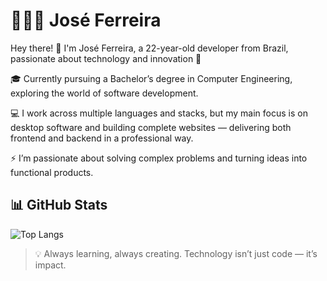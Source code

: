 # 🧑🏻‍💻 José Ferreira

Hey there! 👋
I'm José Ferreira, a 22-year-old developer from Brazil, passionate about technology and innovation 🚀

🎓 Currently pursuing a Bachelor’s degree in Computer Engineering, exploring the world of software development.

💻 I work across multiple languages and stacks, but my main focus is on desktop software and building complete websites — delivering both frontend and backend in a professional way.

⚡ I’m passionate about solving complex problems and turning ideas into functional products.  

## 📊 GitHub Stats
![Top Langs](https://github-readme-stats.vercel.app/api/top-langs/?username=realjoseferreira&layout=compact&theme=radical)

> 💡 Always learning, always creating.
Technology isn’t just code — it’s impact.
